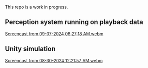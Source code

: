 This repo is a work in progress.

## Perception system running on playback data

[Screencast from 09-07-2024 08:27:18 AM.webm](https://github.com/user-attachments/assets/60a6dc11-661b-4885-a5f8-bf41fae2b7f8)

## Unity simulation

[Screencast from 08-30-2024 12:21:57 AM.webm](https://github.com/user-attachments/assets/85b47499-7e66-452d-a38c-5b1799c276a6)

